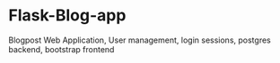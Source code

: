 # Flask-Blog-app
Blogpost Web Application, User management, login sessions, postgres backend, bootstrap frontend
